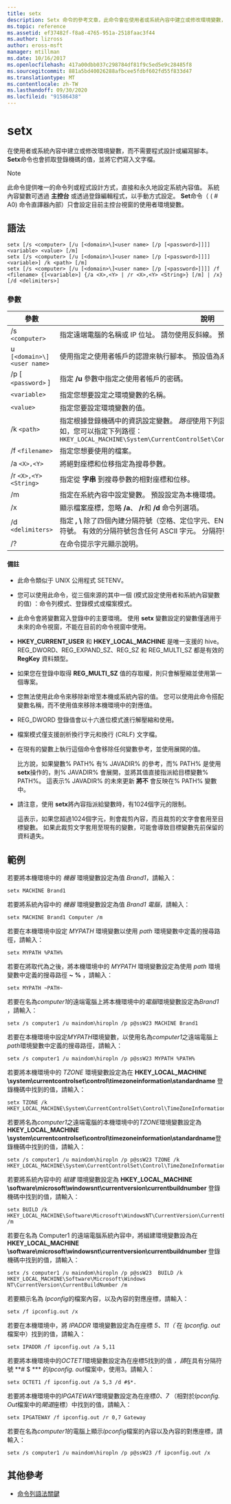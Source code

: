 ```yaml
---
title: setx
description: Setx 命令的參考文章，此命令會在使用者或系統內容中建立或修改環境變數，而不需要程式設計或編寫腳本。
ms.topic: reference
ms.assetid: ef37482f-f8a8-4765-951a-2518faac3f44
ms.author: lizross
author: eross-msft
manager: mtillman
ms.date: 10/16/2017
ms.openlocfilehash: 417a00dbb037c298784df81f9c5ed5e9c28485f8
ms.sourcegitcommit: 881a5bd40026288afbcee5fdbf602fd55f833d47
ms.translationtype: MT
ms.contentlocale: zh-TW
ms.lasthandoff: 09/30/2020
ms.locfileid: "91586438"
---
```

# <a name="setx"></a>setx

在使用者或系統內容中建立或修改環境變數，而不需要程式設計或編寫腳本。 **Setx**命令也會抓取登錄機碼的值，並將它們寫入文字檔。

> [!NOTE]
> 此命令提供唯一的命令列或程式設計方式，直接和永久地設定系統內容值。 系統內容變數可透過 **主控台** 或透過登錄編輯程式，以手動方式設定。 **Set**命令（ ( # A0) 命令直譯器內部）只會設定目前主控台視窗的使用者環境變數。

## <a name="syntax"></a>語法

```
setx [/s <computer> [/u [<domain>\]<user name> [/p [<password>]]]] <variable> <value> [/m]
setx [/s <computer> [/u [<domain>\]<user name> [/p [<password>]]]] <variable>] /k <path> [/m]
setx [/s <computer> [/u [<domain>\]<user name> [/p [<password>]]]] /f <filename> {[<variable>] {/a <X>,<Y> | /r <X>,<Y> <String>} [/m] | /x} [/d <delimiters>]
```

### <a name="parameters"></a>參數

| 參數 | 說明 |
|--|--|
| /s `<computer>` | 指定遠端電腦的名稱或 IP 位址。 請勿使用反斜線。 預設值是本機電腦的名稱。 |
| u `[<domain>\]<user name>` | 使用指定之使用者帳戶的認證來執行腳本。 預設值為系統許可權。 |
| /p [ `<password>` ]| 指定 **/u** 參數中指定之使用者帳戶的密碼。 |
| `<variable>` | 指定您想要設定之環境變數的名稱。 |
| `<value>` | 指定您要設定環境變數的值。 |
| /k `<path>` | 指定根據登錄機碼中的資訊設定變數。 *路徑*使用下列語法： `\\<HIVE>\<KEY>\...\<Value>` 。 例如，您可以指定下列路徑： `HKEY_LOCAL_MACHINE\System\CurrentControlSet\Control\TimeZoneInformation\StandardName` |
| /f `<filename>` | 指定您想要使用的檔案。 |
| /a `<X>,<Y>` | 將絕對座標和位移指定為搜尋參數。 |
| /r `<X>,<Y> <String>` | 指定從 **字串** 到搜尋參數的相對座標和位移。 |
| /m | 指定在系統內容中設定變數。 預設設定為本機環境。 |
| /x | 顯示檔案座標，忽略 **/a**、 **/r**和 **/d** 命令列選項。 |
| /d `<delimiters>` | 指定 **,** **\\** 除了四個內建分隔符號（空格、定位字元、ENTER 和換行字元）之外，所要使用的分隔符號。 有效的分隔符號包含任何 ASCII 字元。 分隔符號的最大數目為15，包括內建分隔符號。 |
| /? | 在命令提示字元顯示說明。 |

#### <a name="remarks"></a>備註

- 此命令類似于 UNIX 公用程式 SETENV。

- 您可以使用此命令，從三個來源的其中一個 (模式設定使用者和系統內容變數的值) ：命令列模式、登錄模式或檔案模式。

- 此命令會將變數寫入登錄中的主要環境。 使用 **setx** 變數設定的變數僅適用于未來的命令視窗，不能在目前的命令視窗中使用。

- **HKEY_CURRENT_USER** 和 **HKEY_LOCAL_MACHINE** 是唯一支援的 hive。 REG_DWORD、REG_EXPAND_SZ、REG_SZ 和 REG_MULTI_SZ 都是有效的 **RegKey** 資料類型。

- 如果您在登錄中取得 **REG_MULTI_SZ** 值的存取權，則只會解壓縮並使用第一個專案。

- 您無法使用此命令來移除新增至本機或系統內容的值。 您可以使用此命令搭配變數名稱，而不使用值來移除本機環境中的對應值。

- REG_DWORD 登錄值會以十六進位模式進行解壓縮和使用。

- 檔案模式僅支援剖析換行字元和換行 (CRLF) 文字檔。

- 在現有的變數上執行這個命令會移除任何變數參考，並使用展開的值。

  比方說，如果變數% PATH% 有% JAVADIR% 的參考，而% PATH% 是使用 **setx**操作的，則% JAVADIR% 會展開，並將其值直接指派給目標變數% PATH%。 這表示% JAVADIR% 的未來更新 **將不** 會反映在% PATH% 變數中。

- 請注意，使用 **setx**將內容指派給變數時，有1024個字元的限制。

  這表示，如果您超過1024個字元，則會裁剪內容，而且裁剪的文字會套用至目標變數。 如果此裁剪文字套用至現有的變數，可能會導致目標變數先前保留的資料遺失。

## <a name="examples"></a>範例

若要將本機環境中的 *機器* 環境變數設定為值 *Brand1*，請輸入：

```
setx MACHINE Brand1
```

若要將系統內容中的 *機器* 環境變數設定為值 *Brand1 電腦*，請輸入：

```
setx MACHINE Brand1 Computer /m
```

若要在本機環境中設定 *MYPATH* 環境變數以使用 *path* 環境變數中定義的搜尋路徑，請輸入：

```
setx MYPATH %PATH%
```

若要在將取代為之後，將本機環境中的 *MYPATH* 環境變數設定為使用 *path* 環境變數中定義的搜尋路徑 **~** **%** ，請輸入：

```
setx MYPATH ~PATH~
```

若要在名為*computer1*的遠端電腦上將本機環境中的*電腦*環境變數設定為*Brand1* ，請輸入：

```
setx /s computer1 /u maindom\hiropln /p p@ssW23 MACHINE Brand1
```

若要在本機環境中設定*MYPATH*環境變數，以使用名為*computer1*之遠端電腦上*path*環境變數中定義的搜尋路徑，請輸入：

```
setx /s computer1 /u maindom\hiropln /p p@ssW23 MYPATH %PATH%
```

若要將本機環境中的 *TZONE* 環境變數設定為在 **HKEY_LOCAL_MACHINE \system\currentcontrolset\control\timezoneinformation\standardname** 登錄機碼中找到的值，請輸入：

```
setx TZONE /k HKEY_LOCAL_MACHINE\System\CurrentControlSet\Control\TimeZoneInformation\StandardName
```

若要將名為*computer1*之遠端電腦的本機環境中的*TZONE*環境變數設定為**HKEY_LOCAL_MACHINE \system\currentcontrolset\control\timezoneinformation\standardname**登錄機碼中找到的值，請輸入：

```
setx /s computer1 /u maindom\hiropln /p p@ssW23 TZONE /k HKEY_LOCAL_MACHINE\System\CurrentControlSet\Control\TimeZoneInformation\StandardName
```

若要將系統內容中的 *組建* 環境變數設定為 **HKEY_LOCAL_MACHINE \software\microsoft\windowsnt\currentversion\currentbuildnumber** 登錄機碼中找到的值，請輸入：

```
setx BUILD /k HKEY_LOCAL_MACHINE\Software\Microsoft\WindowsNT\CurrentVersion\CurrentBuildNumber /m
```

若要在名為 Computer1 的遠端電腦系統內容中，將組建環境變數設為在 **HKEY_LOCAL_MACHINE \software\microsoft\windowsnt\currentversion\currentbuildnumber** 登錄機碼中找到的值，請輸入：

```
setx /s computer1 /u maindom\hiropln /p p@ssW23  BUILD /k HKEY_LOCAL_MACHINE\Software\Microsoft\Windows NT\CurrentVersion\CurrentBuildNumber /m
```

若要顯示名為 *Ipconfig*的檔案內容，以及內容的對應座標，請輸入：

```
setx /f ipconfig.out /x
```

若要在本機環境中，將 *IPADDR* 環境變數設定為在座標 *5、11（* 在 *Ipconfig. out* 檔案中）找到的值，請輸入：

```
setx IPADDR /f ipconfig.out /a 5,11
```

若要將本機環境中的*OCTET1*環境變數設定為在座標5找到的值 *，請*在具有分隔符號 **# $ *** 的*Ipconfig. out*檔案中，使用3。請輸入：

```
setx OCTET1 /f ipconfig.out /a 5,3 /d #$*.
```

若要將本機環境中的*IPGATEWAY*環境變數設定為在座標*0、7* （相對於*Ipconfig. Out*檔案中的*閘道*座標）中找到的值，請輸入：

```
setx IPGATEWAY /f ipconfig.out /r 0,7 Gateway
```

若要在名為*computer1*的電腦上顯示*Ipconfig*檔案的內容以及內容的對應座標，請輸入：

```
setx /s computer1 /u maindom\hiropln /p p@ssW23 /f ipconfig.out /x
```

## <a name="additional-references"></a>其他參考

- [命令列語法關鍵](command-line-syntax-key.md)
